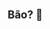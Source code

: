 ## Bão? 👋 

<!-- meu nome é Grazi Martins 
**GraziMartins2A/GraziMartins2A** is a ✨ _special_ ✨ repository because its `README.md` (this file) appears on your GitHub profile.

Here are some ideas to get you started:

- 🐦 to estudando no Allura kkkk 
- 🔥 aprendendo javascript
- 🦇 to aq p fazer atividade do allura 👍
- 🥬 eu gosto de cachorro 
- 🌼 carambola 
